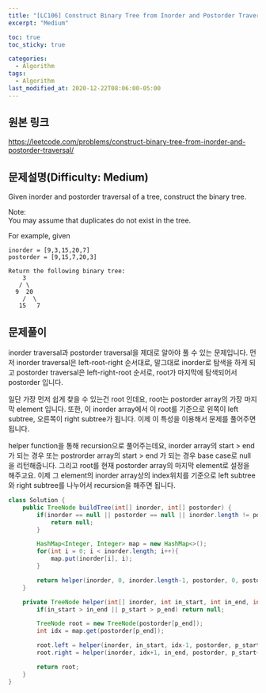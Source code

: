 ```yaml
---
title: "[LC106] Construct Binary Tree from Inorder and Postorder Traversal"
excerpt: "Medium"

toc: true
toc_sticky: true

categories:
  - Algorithm
tags:
  - Algorithm
last_modified_at: 2020-12-22T08:06:00-05:00
---
```


## 원본 링크

<https://leetcode.com/problems/construct-binary-tree-from-inorder-and-postorder-traversal/>

## 문제설명(Difficulty: Medium)

Given inorder and postorder traversal of a tree, construct the binary tree.

Note:  
You may assume that duplicates do not exist in the tree.

For example, given

```
inorder = [9,3,15,20,7]
postorder = [9,15,7,20,3]

Return the following binary tree:
    3
   / \
  9  20
    /  \
   15   7
```

## 문제풀이

inorder traversal과 postorder traversal을 제대로 알아야 풀 수 있는 문제입니다. 먼저 inorder traversal은 left-root-right 순서대로, 말그대로 inorder로 탐색을 하게 되고 postorder traversal은 left-right-root 순서로, root가 마지막에 탐색되어서 postorder 입니다.

일단 가장 먼저 쉽게 찾을 수 있는건 root 인데요, root는 postorder array의 가장 마지막 element 입니다. 또한, 이 inorder array에서 이 root를 기준으로 왼쪽이 left subtree, 오른쪽이 right subtree가 됩니다. 이제 이 특성을 이용해서 문제를 풀어주면 됩니다.

helper function을 통해 recursion으로 풀어주는데요, inorder array의 start > end 가 되는 경우 또는 postrorder array의 start > end 가 되는 경우 base case로 null 을 리턴해줍니다. 그리고 root를 현재 postorder array의 마지막 element로 설정을 해주고요. 이제 그 element의 inorder array상의 index위치를 기준으로 left subtree와 right subtree를 나누어서 recursion을 해주면 됩니다.

```java
class Solution {
    public TreeNode buildTree(int[] inorder, int[] postorder) {
        if(inorder == null || postorder == null || inorder.length != postorder.length){
            return null;
        }

        HashMap<Integer, Integer> map = new HashMap<>();
        for(int i = 0; i < inorder.length; i++){
            map.put(inorder[i], i);
        }

        return helper(inorder, 0, inorder.length-1, postorder, 0, postorder.length-1, map);
    }

    private TreeNode helper(int[] inorder, int in_start, int in_end, int[] postorder, int p_start, int p_end, HashMap<Integer, Integer> map){
        if(in_start > in_end || p_start > p_end) return null;

        TreeNode root = new TreeNode(postorder[p_end]);
        int idx = map.get(postorder[p_end]);

        root.left = helper(inorder, in_start, idx-1, postorder, p_start, p_start+idx-in_start-1, map);
        root.right = helper(inorder, idx+1, in_end, postorder, p_start+idx-in_start, p_end-1, map);

        return root;
    }
}
```
